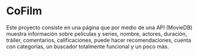# CoFilm
Este proyecto consiste en una página que por medio de una API (MovieDB) muestra información sobre películas y series, nombre, actores, duración, tráiler, comentarios, calificaciones, puede hacer recomendaciones, cuenta con categorías, un buscador totalmente funcional y un poco más.